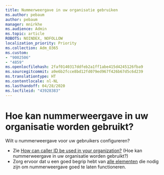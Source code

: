 ```yaml
---
title: Nummerweergave in uw organisatie gebruiken
ms.author: pebaum
author: pebaum
manager: mnirkhe
ms.audience: Admin
ms.topic: article
ROBOTS: NOINDEX, NOFOLLOW
localization_priority: Priority
ms.collection: Adm_O365
ms.custom:
- "9002506"
- "4859"
ms.openlocfilehash: 2faf0140317ddfeb2a1ff1abe415d4245126fba9
ms.sourcegitcommit: a9e6b2fcce8bd12fd079ed967f426b67d5c6d239
ms.translationtype: HT
ms.contentlocale: nl-NL
ms.lasthandoff: 04/28/2020
ms.locfileid: "43928383"
---
```

# <a name="how-can-caller-id-be-used-in-your-organization"></a>Hoe kan nummerweergave in uw organisatie worden gebruikt?

Wilt u nummerweergave voor uw gebruikers configureren?

- Zie [How can caller ID be used in your organization?](https://docs.microsoft.com/microsoftteams/how-can-caller-id-be-used-in-your-organization) (Hoe kan nummerweergave in uw organisatie worden gebruikt?)
- Zorg ervoor dat u een goed begrip hebt van [alle elementen](https://docs.microsoft.com/microsoftteams/more-about-calling-line-id-and-calling-party-name) die nodig zijn om nummerweergave goed te laten functioneren.

